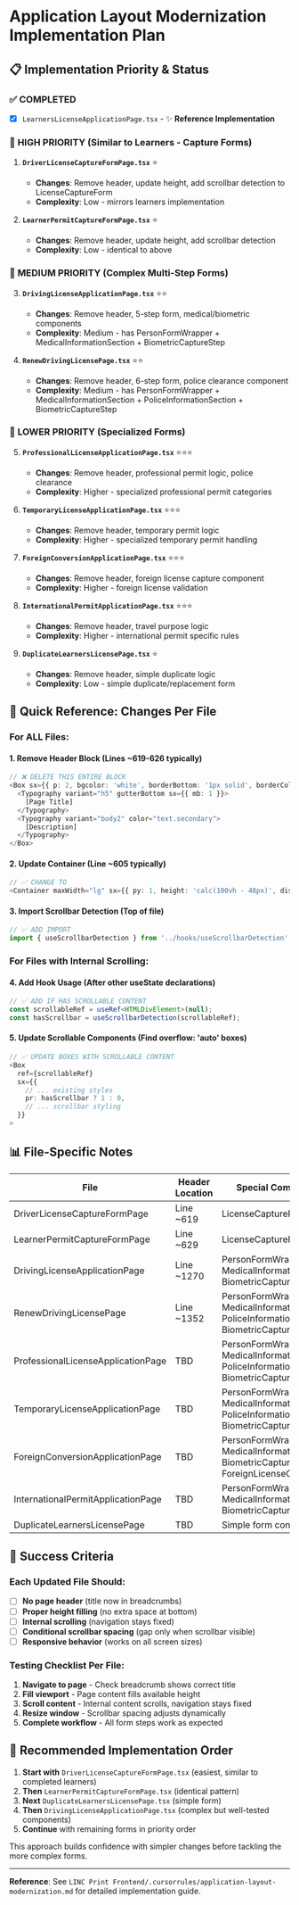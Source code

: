 # Application Layout Modernization Implementation Plan

## 📋 Implementation Priority & Status

### ✅ **COMPLETED**
- [x] `LearnersLicenseApplicationPage.tsx` - ✨ **Reference Implementation**

### 🔄 **HIGH PRIORITY** (Similar to Learners - Capture Forms)
1. **`DriverLicenseCaptureFormPage.tsx`** ⭐️
   - **Changes**: Remove header, update height, add scrollbar detection to LicenseCaptureForm
   - **Complexity**: Low - mirrors learners implementation
   
2. **`LearnerPermitCaptureFormPage.tsx`** ⭐️
   - **Changes**: Remove header, update height, add scrollbar detection
   - **Complexity**: Low - identical to above

### 🔄 **MEDIUM PRIORITY** (Complex Multi-Step Forms)
3. **`DrivingLicenseApplicationPage.tsx`** ⭐⭐️
   - **Changes**: Remove header, 5-step form, medical/biometric components
   - **Complexity**: Medium - has PersonFormWrapper + MedicalInformationSection + BiometricCaptureStep

4. **`RenewDrivingLicensePage.tsx`** ⭐⭐️
   - **Changes**: Remove header, 6-step form, police clearance component
   - **Complexity**: Medium - has PersonFormWrapper + MedicalInformationSection + PoliceInformationSection + BiometricCaptureStep

### 🔄 **LOWER PRIORITY** (Specialized Forms)
5. **`ProfessionalLicenseApplicationPage.tsx`** ⭐⭐⭐️
   - **Changes**: Remove header, professional permit logic, police clearance
   - **Complexity**: Higher - specialized professional permit categories

6. **`TemporaryLicenseApplicationPage.tsx`** ⭐⭐⭐️
   - **Changes**: Remove header, temporary permit logic
   - **Complexity**: Higher - specialized temporary permit handling

7. **`ForeignConversionApplicationPage.tsx`** ⭐⭐⭐️
   - **Changes**: Remove header, foreign license capture component
   - **Complexity**: Higher - foreign license validation

8. **`InternationalPermitApplicationPage.tsx`** ⭐⭐⭐️
   - **Changes**: Remove header, travel purpose logic
   - **Complexity**: Higher - international permit specific rules

9. **`DuplicateLearnersLicensePage.tsx`** ⭐
   - **Changes**: Remove header, simple duplicate logic
   - **Complexity**: Low - simple duplicate/replacement form

## 🔧 Quick Reference: Changes Per File

### **For ALL Files:**

#### 1. **Remove Header Block** (Lines ~619-626 typically)
```typescript
// ❌ DELETE THIS ENTIRE BLOCK
<Box sx={{ p: 2, bgcolor: 'white', borderBottom: '1px solid', borderColor: 'divider' }}>
  <Typography variant="h5" gutterBottom sx={{ mb: 1 }}>
    [Page Title]
  </Typography>
  <Typography variant="body2" color="text.secondary">
    [Description]
  </Typography>
</Box>
```

#### 2. **Update Container** (Line ~605 typically)
```typescript
// ✅ CHANGE TO
<Container maxWidth="lg" sx={{ py: 1, height: 'calc(100vh - 48px)', display: 'flex', flexDirection: 'column' }}>
```

#### 3. **Import Scrollbar Detection** (Top of file)
```typescript
// ✅ ADD IMPORT
import { useScrollbarDetection } from '../hooks/useScrollbarDetection';
```

### **For Files with Internal Scrolling:**

#### 4. **Add Hook Usage** (After other useState declarations)
```typescript
// ✅ ADD IF HAS SCROLLABLE CONTENT
const scrollableRef = useRef<HTMLDivElement>(null);
const hasScrollbar = useScrollbarDetection(scrollableRef);
```

#### 5. **Update Scrollable Components** (Find overflow: 'auto' boxes)
```typescript
// ✅ UPDATE BOXES WITH SCROLLABLE CONTENT
<Box 
  ref={scrollableRef}
  sx={{ 
    // ... existing styles
    pr: hasScrollbar ? 1 : 0,
    // ... scrollbar styling
  }}
>
```

## 📊 File-Specific Notes

| File | Header Location | Special Components | Scrollbar Detection Needed |
|------|----------------|-------------------|---------------------------|
| DriverLicenseCaptureFormPage | Line ~619 | LicenseCaptureForm | ✅ |
| LearnerPermitCaptureFormPage | Line ~629 | LicenseCaptureForm | ✅ |
| DrivingLicenseApplicationPage | Line ~1270 | PersonFormWrapper, MedicalInformationSection, BiometricCaptureStep | ❌ (components handle internally) |
| RenewDrivingLicensePage | Line ~1352 | PersonFormWrapper, MedicalInformationSection, PoliceInformationSection, BiometricCaptureStep | ❌ (components handle internally) |
| ProfessionalLicenseApplicationPage | TBD | PersonFormWrapper, MedicalInformationSection, PoliceInformationSection, BiometricCaptureStep | ❌ (components handle internally) |
| TemporaryLicenseApplicationPage | TBD | PersonFormWrapper, MedicalInformationSection, PoliceInformationSection, BiometricCaptureStep | ❌ (components handle internally) |
| ForeignConversionApplicationPage | TBD | PersonFormWrapper, MedicalInformationSection, BiometricCaptureStep, ForeignLicenseCaptureForm | ✅ (for ForeignLicenseCaptureForm) |
| InternationalPermitApplicationPage | TBD | PersonFormWrapper, MedicalInformationSection, BiometricCaptureStep | ❌ (components handle internally) |
| DuplicateLearnersLicensePage | TBD | Simple form content | ✅ |

## 🎯 Success Criteria

### **Each Updated File Should:**
- [ ] **No page header** (title now in breadcrumbs)
- [ ] **Proper height filling** (no extra space at bottom)
- [ ] **Internal scrolling** (navigation stays fixed)
- [ ] **Conditional scrollbar spacing** (gap only when scrollbar visible)
- [ ] **Responsive behavior** (works on all screen sizes)

### **Testing Checklist Per File:**
1. **Navigate to page** - Check breadcrumb shows correct title
2. **Fill viewport** - Page content fills available height
3. **Scroll content** - Internal content scrolls, navigation stays fixed
4. **Resize window** - Scrollbar spacing adjusts dynamically
5. **Complete workflow** - All form steps work as expected

## 🚀 Recommended Implementation Order

1. **Start with** `DriverLicenseCaptureFormPage.tsx` (easiest, similar to completed learners)
2. **Then** `LearnerPermitCaptureFormPage.tsx` (identical pattern)
3. **Next** `DuplicateLearnersLicensePage.tsx` (simple form)
4. **Then** `DrivingLicenseApplicationPage.tsx` (complex but well-tested components)
5. **Continue** with remaining forms in priority order

This approach builds confidence with simpler changes before tackling the more complex forms.

---

**Reference**: See `LINC Print Frontend/.cursorrules/application-layout-modernization.md` for detailed implementation guide.

